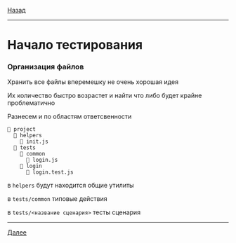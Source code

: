 [Назад](/e2e-stack/slides/17.md)

---

# Начало тестирования

### Организация файлов

Хранить все файлы вперемешку не очень хорошая идея

Их количество быстро возрастет и найти что либо будет крайне проблематично

Разнесем и по областям ответсвенности

    📁 project
      📁 helpers
        📄 init.js
      📁 tests
        📁 common
          📄 login.js
        📁 login
          📄 login.test.js

в `helpers` будут находится общие утилиты

в `tests/common` типовые действия

в `tests/<название сценария>` тесты сценария

---

[Далее](/e2e-stack/slides/19.md)
